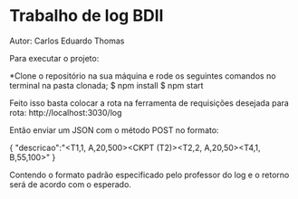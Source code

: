 # Trabalho de log BDII

Autor: Carlos Eduardo Thomas

Para executar o projeto:

*Clone o repositório na sua máquina e rode os seguintes comandos no terminal na pasta clonada;
$ npm install
$ npm start

Feito isso basta colocar a rota na ferramenta de requisições desejada para rota:
http://localhost:3030/log

Então enviar um JSON com o método POST no formato:

{
  "descricao":"<start T1><T1,1, A,20,500><start T2><commit T1><CKPT (T2)><T2,2, A,20,50><start T3><start T4><commit T2><T4,1, B,55,100>"
}

Contendo o formato padrão especificado pelo professor do log e o retorno será de acordo com o esperado.

